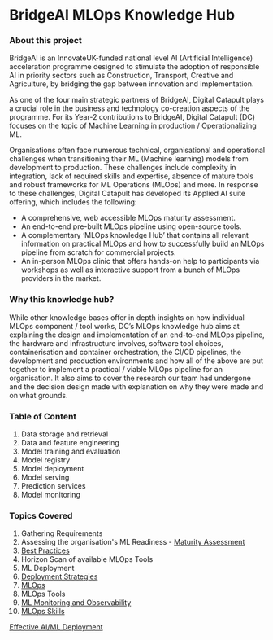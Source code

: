 # BridgeAI MLOps Knowledge Hub

### About this project

BridgeAI is an InnovateUK-funded national level AI (Artificial Intelligence) acceleration programme designed to stimulate the adoption of responsible AI in priority sectors such as Construction, Transport, Creative and Agriculture, by bridging the gap between innovation and implementation.

As one of the four main strategic partners of BridgeAI, Digital Catapult plays a crucial role in the business and technology co-creation aspects of the programme. For its Year-2 contributions to BridgeAI, Digital Catapult (DC) focuses on the topic of Machine Learning in production / Operationalizing ML. 

Organisations often face numerous technical, organisational and operational challenges when transitioning their ML (Machine learning) models from development to production. These challenges include complexity in integration, lack of required skills and expertise, absence of mature tools and robust frameworks for ML Operations (MLOps) and more. In response to these challenges, Digital Catapult has developed its Applied AI suite offering, which includes the following:
* A comprehensive, web accessible MLOps maturity assessment.
* An end-to-end pre-built MLOps pipeline using open-source tools.
* A complementary ‘MLOps knowledge Hub’ that contains all relevant information on practical MLOps and how to successfully build an MLOps pipeline from scratch for commercial projects.
* An in-person MLOps clinic that offers hands-on help to participants via workshops as well as interactive support from a bunch of MLOps providers in the market.

### Why this knowledge hub?

While other knowledge bases offer in depth insights on how individual MLOps component / tool works, DC’s MLOps knowledge hub aims at explaining the design and implementation of an end-to-end MLOps pipeline, the hardware and infrastructure involves, software tool choices, containerisation and container orchestration, the CI/CD pipelines, the development and production environments and how all of the above are put together to implement a practical / viable MLOps pipeline for an organisation. It also aims to cover the research our team had undergone and the decision design made with explanation on why they were made and on what grounds.

### Table of Content

1. Data storage and retrieval
2. Data and feature engineering
3. Model training and evaluation
4. Model registry
5. Model deployment
6. Model serving
7. Prediction services
8. Model monitoring

### Topics Covered
1. Gathering Requirements
2. Assessing the organisation's ML Readiness - [Maturity Assessment](https://apps.digicatapult.org.uk/ai-adoption-toolkit)
3. [Best Practices](https://github.com/hema-dc/ML-Deployment/blob/main/Offerings/Best%20Practices.md)
4. Horizon Scan of available MLOps Tools
5. ML Deployment
6. [Deployment Strategies](https://github.com/hema-dc/ML-Deployment/blob/main/Offerings/Strategies.md)
7. [MLOps](https://github.com/hema-dc/ML-Deployment/blob/main/Offerings/MLOps.md) 
8. MLOps Tools
9. [ML Monitoring and Observability](https://github.com/hema-dc/ML-Deployment/blob/main/Offerings/Observability.md)
10. [MLOps Skills](https://github.com/hema-dc/ML-Deployment/blob/main/Offerings/MLOps%20Skills.md)

[Effective AI/ML Deployment](START.md)
